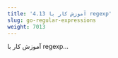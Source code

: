 ```yaml
---
title: '4.13 آموزش کار با regexp'
slug: go-regular-expressions
weight: 7013
---
```


آموزش کار با regexp...